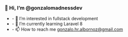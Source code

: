 <h3>👋 Hi, I’m @gonzalomadnessdev</h3>
<p>
  <ul>
    <li>- 👀 I’m interested in fullstack development</li>
    <li>- 🌱 I’m currently learning Laravel 8</li>
    <li>- 📫 How to reach me <a href="mailto:gonzalo.hr.albornoz@gmail.com">gonzalo.hr.albornoz@gmail.com</a></li>
  </ul>
</p>
<!---
gonzalomadnessdev/gonzalomadnessdev is a ✨ special ✨ repository because its `README.md` (this file) appears on your GitHub profile.
You can click the Preview link to take a look at your changes.
--->

